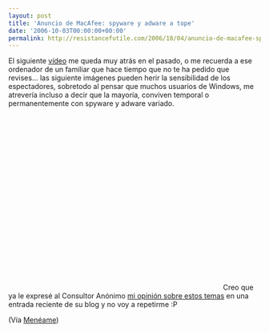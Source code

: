 ```yaml
---
layout: post
title: 'Anuncio de MacAfee: spyware y adware a tope'
date: '2006-10-03T00:00:00+00:00'
permalink: http://resistancefutile.com/2006/10/04/anuncio-de-macafee-spyware-y-adware-a-tope/
---
```

El siguiente <a href="http://www.youtube.com/watch?v=3atmWmWCwlw">vídeo</a> me queda muy atrás en el pasado, o me recuerda a ese ordenador de un familiar que hace tiempo que no te ha pedido que revises... las siguiente imágenes pueden herir la sensibilidad de los espectadores, sobretodo al pensar que muchos usuarios de Windows, me atrevería incluso a decir que la mayoría, conviven temporal o permanentemente con spyware y adware variado.

<object width="425" height="350"><param name="movie" value="http://www.youtube.com/v/3atmWmWCwlw"></param><param name="wmode" value="transparent"></param><embed src="http://www.youtube.com/v/3atmWmWCwlw" type="application/x-shockwave-flash" wmode="transparent" width="425" height="350"></embed></object>
Creo que ya le expresé al Consultor Anónimo <a href="http://vidadeunconsultor.blogspot.com/2006/09/tengo-virus-en-el-ordenador.html#115953406887567616">mi opinión sobre estos temas</a> en una entrada reciente de su blog y no voy a repetirme :P

(Vía <a href="http://meneame.net/story/video-windows-xp-trabajando-duro">Menéame</a>)
